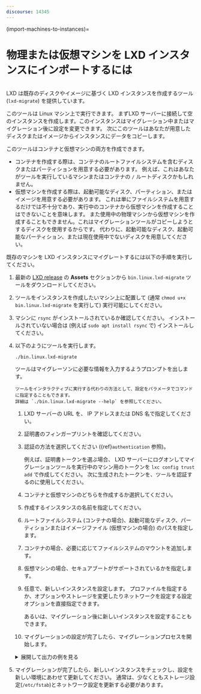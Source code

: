 ```yaml
---
discourse: 14345
---
```


(import-machines-to-instances)=
# 物理または仮想マシンを LXD インスタンスにインポートするには

```{youtube} https://www.youtube.com/watch?v=F9GALjHtnUU
```

LXD は既存のディスクやイメージに基づく LXD インスタンスを作成するツール (`lxd-migrate`) を提供しています。

このツールは Linux マシン上で実行できます。
まずLXD サーバーに接続して空のインスタンスを作成します。このインスタンスはマイグレーション中またはマイグレーション後に設定を変更できます。
次にこのツールはあなたが用意したディスクまたはイメージからインスタンスにデータをコピーします。

このツールはコンテナと仮想マシンの両方を作成できます。

* コンテナを作成する際は、コンテナのルートファイルシステムを含むディスクまたはパーティションを用意する必要があります。
  例えば、これはあなたがツールを実行しているマシンまたはコンテナの `/` ルートディスクかもしれません。
* 仮想マシンを作成する際は、起動可能なディスク、パーティション、またはイメージを用意する必要があります。
  これは単にファイルシステムを用意するだけでは不十分であり、実行中のコンテナから仮想マシンを作成することはできないことを意味します。
  また使用中の物理マシンから仮想マシンを作成することもできません。これはマイグレーションツールがコピーしようとするディスクを使用するからです。
  代わりに、起動可能なディスク、起動可能なパーティション、または現在使用中でないディスクを用意してください。

既存のマシンを LXD インスタンスにマイグレートするには以下の手順を実行してください。

1. 最新の [LXD release](https://github.com/lxc/lxd/releases) の **Assets** セクションから `bin.linux.lxd-migrate` ツールをダウンロードしてください。
1. ツールをインスタンスを作成したいマシン上に配置して
   (通常 `chmod u+x bin.linux.lxd-migrate` を実行して) 実行可能にしてください。
1. マシンに `rsync` がインストールされているか確認してください。
   インストールされていない場合は (例えば `sudo apt install rsync` で) インストールしてください。
1. 以下のようにツールを実行します。

       ./bin.linux.lxd-migrate

   ツールはマイグレーソンに必要な情報を入力するようプロンプトを出します。

   ```{tip}
   ツールをインタラクティブに実行する代わりの方法として、設定をパラメータでコマンドに指定することもできます。
   詳細は `./bin.linux.lxd-migrate --help` を参照してください。
   ```

   1. LXD サーバーの URL を、 IP アドレスまたは DNS 名で指定してください。
   1. 証明書のフィンガープリントを確認してください。
   1. 認証の方法を選択してください ({ref}`authentication` 参照)。

      例えば、証明書トークンを選ぶ場合、 LXD サーバーにログオンしてマイグレーションツールを実行中のマシン用のトークンを `lxc config trust add` で作成してください。
      次に生成されたトークンを、ツールを認証するのに使用してください。
   1. コンテナと仮想マシンのどちらを作成するか選択してください。
   1. 作成するインスタンスの名前を指定してください。
   1. ルートファイルシステム (コンテナの場合)、起動可能なディスク、パーティションまたはイメージファイル (仮想マシンの場合) のパスを指定します。
   1. コンテナの場合、必要に応じてファイルシステムのマウントを追加します。
   1. 仮想マシンの場合、セキュアブートがサポートされているかを指定します。
   1. 任意で、新しいインスタンスを設定します。
      プロファイルを指定するか、オプションやストレージを変更したりネットワークを設定する設定オプションを直接指定できます。

      あるいは、マイグレーション後に新しいインスタンスを設定することもできます。
   1. マイグレーションの設定が完了したら、マイグレーションプロセスを開始します。

   <details>
   <summary>展開して出力の例を見る</summary>

   ```{terminal}
   :input: ./bin.linux.lxd-migrate

   Please provide LXD server URL: https://192.0.2.7:8443
   Certificate fingerprint: xxxxxxxxxxxxxxxxx
   ok (y/n)? y

   1) Use a certificate token
   2) Use an existing TLS authentication certificate
   3) Generate a temporary TLS authentication certificate
   Please pick an authentication mechanism above: 1
   Please provide the certificate token: xxxxxxxxxxxxxxxx

   Remote LXD server:
     Hostname: bar
     Version: 5.4

   Would you like to create a container (1) or virtual-machine (2)?: 1
   Name of the new instance: foo
   Please provide the path to a root filesystem: /
   Do you want to add additional filesystem mounts? [default=no]:

   Instance to be created:
     Name: foo
     Project: default
     Type: container
     Source: /

   Additional overrides can be applied at this stage:
   1) Begin the migration with the above configuration
   2) Override profile list
   3) Set additional configuration options
   4) Change instance storage pool or volume size
   5) Change instance network

   Please pick one of the options above [default=1]: 3
   Please specify config keys and values (key=value ...): limits.cpu=2

   Instance to be created:
     Name: foo
     Project: default
     Type: container
     Source: /
     Config:
       limits.cpu: "2"

   Additional overrides can be applied at this stage:
   1) Begin the migration with the above configuration
   2) Override profile list
   3) Set additional configuration options
   4) Change instance storage pool or volume size
   5) Change instance network

   Please pick one of the options above [default=1]: 4
   Please provide the storage pool to use: default
   Do you want to change the storage size? [default=no]: yes
   Please specify the storage size: 20GiB

   Instance to be created:
     Name: foo
     Project: default
     Type: container
     Source: /
     Storage pool: default
     Storage pool size: 20GiB
     Config:
       limits.cpu: "2"

   Additional overrides can be applied at this stage:
   1) Begin the migration with the above configuration
   2) Override profile list
   3) Set additional configuration options
   4) Change instance storage pool or volume size
   5) Change instance network

   Please pick one of the options above [default=1]: 5
   Please specify the network to use for the instance: lxdbr0

   Instance to be created:
     Name: foo
     Project: default
     Type: container
     Source: /
     Storage pool: default
     Storage pool size: 20GiB
     Network name: lxdbr0
     Config:
       limits.cpu: "2"

   Additional overrides can be applied at this stage:
   1) Begin the migration with the above configuration
   2) Override profile list
   3) Set additional configuration options
   4) Change instance storage pool or volume size
   5) Change instance network

   Please pick one of the options above [default=1]: 1
   Instance foo successfully created
   ```

   </details>
1. マイグレーションが完了したら、新しいインスタンスをチェックし、設定を新しい環境にあわせて更新してください。
   通常は、少なくともストレージ設定(`/etc/fstab`)とネットワーク設定を更新する必要があります。

